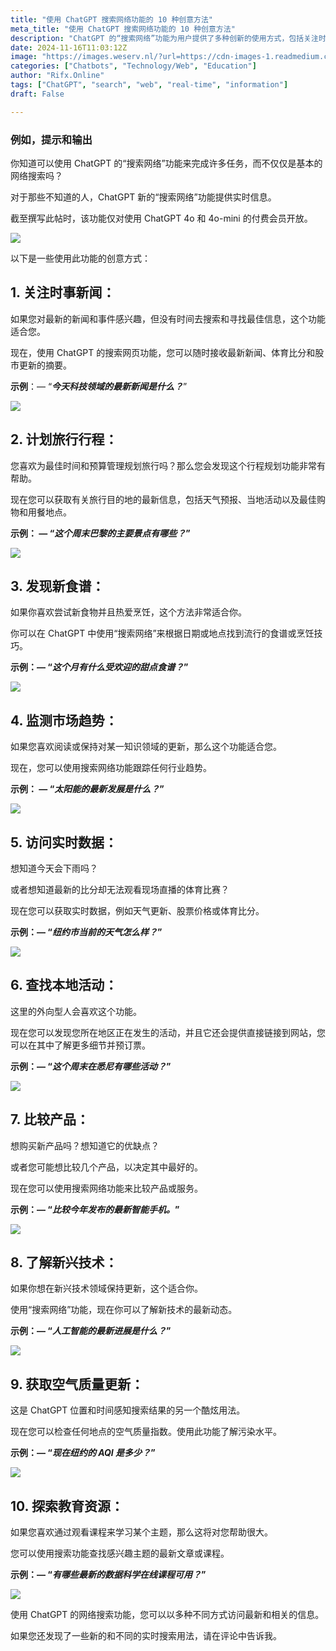 ```yaml
---
title: "使用 ChatGPT 搜索网络功能的 10 种创意方法"
meta_title: "使用 ChatGPT 搜索网络功能的 10 种创意方法"
description: "ChatGPT 的“搜索网络”功能为用户提供了多种创新的使用方式，包括关注时事新闻、规划旅行行程、发现新食谱、监测市场趋势、获取实时数据、查找本地活动、比较产品、了解新兴技术、获取空气质量更新和探索教育资源。该功能能够帮助用户获取最新信息，提升信息检索的效率，适用于多种需求。"
date: 2024-11-16T11:03:12Z
image: "https://images.weserv.nl/?url=https://cdn-images-1.readmedium.com/v2/resize:fit:800/0*S4RtWt6Ouspx4nnl"
categories: ["Chatbots", "Technology/Web", "Education"]
author: "Rifx.Online"
tags: ["ChatGPT", "search", "web", "real-time", "information"]
draft: False

---
```




### 例如，提示和输出



你知道可以使用 ChatGPT 的“搜索网络”功能来完成许多任务，而不仅仅是基本的网络搜索吗？

对于那些不知道的人，ChatGPT 新的“搜索网络”功能提供实时信息。

截至撰写此帖时，该功能仅对使用 ChatGPT 4o 和 4o-mini 的付费会员开放。

![](https://images.weserv.nl/?url=https://cdn-images-1.readmedium.com/v2/resize:fit:800/1*uyESPHmmvzSJjZmgpn_Oww.png)

以下是一些使用此功能的创意方式：

## 1\. 关注时事新闻：

如果您对最新的新闻和事件感兴趣，但没有时间去搜索和寻找最佳信息，这个功能适合您。

现在，使用 ChatGPT 的搜索网页功能，您可以随时接收最新新闻、体育比分和股市更新的摘要。

**示例**：— “***今天科技领域的最新新闻是什么？***”

![](https://images.weserv.nl/?url=https://cdn-images-1.readmedium.com/v2/resize:fit:800/1*OQFEyg8WFckOQcM5cKyRww.png)

## 2\. 计划旅行行程：

您喜欢为最佳时间和预算管理规划旅行吗？那么您会发现这个行程规划功能非常有帮助。

现在您可以获取有关旅行目的地的最新信息，包括天气预报、当地活动以及最佳购物和用餐地点。

**示例： — “*这个周末巴黎的主要景点有哪些？*”**

![](https://images.weserv.nl/?url=https://cdn-images-1.readmedium.com/v2/resize:fit:800/1*BLm4PoTaxrXkBMoB56jg8g.png)

## 3\. 发现新食谱：

如果你喜欢尝试新食物并且热爱烹饪，这个方法非常适合你。

你可以在 ChatGPT 中使用“搜索网络”来根据日期或地点找到流行的食谱或烹饪技巧。

**示例：— “*这个月有什么受欢迎的甜点食谱？*”**

![](https://images.weserv.nl/?url=https://cdn-images-1.readmedium.com/v2/resize:fit:800/1*iSrMCgwjdOw4xOSC51LglA.png)

## 4\. 监测市场趋势：

如果您喜欢阅读或保持对某一知识领域的更新，那么这个功能适合您。

现在，您可以使用搜索网络功能跟踪任何行业趋势。

**示例： — “*太阳能的最新发展是什么？*”**

![](https://images.weserv.nl/?url=https://cdn-images-1.readmedium.com/v2/resize:fit:800/1*M-Y7hXRYMXGs_V6iHOm7lQ.png)

## 5\. 访问实时数据：

想知道今天会下雨吗？

或者想知道最新的比分却无法观看现场直播的体育比赛？

现在您可以获取实时数据，例如天气更新、股票价格或体育比分。

**示例：— “*纽约市当前的天气怎么样？*”**

![](https://images.weserv.nl/?url=https://cdn-images-1.readmedium.com/v2/resize:fit:800/1*TwPSdHgHdaKmipspoyldsg.png)

## 6\. 查找本地活动：

这里的外向型人会喜欢这个功能。

现在您可以发现您所在地区正在发生的活动，并且它还会提供直接链接到网站，您可以在其中了解更多细节并预订票。

**示例：— “*这个周末在悉尼有哪些活动？*”**

![](https://images.weserv.nl/?url=https://cdn-images-1.readmedium.com/v2/resize:fit:800/1*MgSawNL8kSTohGsIU0ajrA.png)

## 7\. 比较产品：

想购买新产品吗？想知道它的优缺点？

或者您可能想比较几个产品，以决定其中最好的。

现在您可以使用搜索网络功能来比较产品或服务。

**示例：— “*比较今年发布的最新智能手机。*”**

![](https://images.weserv.nl/?url=https://cdn-images-1.readmedium.com/v2/resize:fit:800/1*HvzNuBcc6kWNSZA7Sj2hUg.png)

## 8\. 了解新兴技术：

如果你想在新兴技术领域保持更新，这个适合你。

使用“搜索网络”功能，现在你可以了解新技术的最新动态。

**示例：— “*人工智能的最新进展是什么？*”**

![](https://images.weserv.nl/?url=https://cdn-images-1.readmedium.com/v2/resize:fit:800/1*VwySsjMn59nvqxHUWm1AtA.png)

## 9\. 获取空气质量更新：

这是 ChatGPT 位置和时间感知搜索结果的另一个酷炫用法。

现在您可以检查任何地点的空气质量指数。使用此功能了解污染水平。

**示例：— “*现在纽约的 AQI 是多少？*”**

![](https://images.weserv.nl/?url=https://cdn-images-1.readmedium.com/v2/resize:fit:800/1*6C_VcWft52zoR57XzEMo-A.png)

## 10\. 探索教育资源：

如果您喜欢通过观看课程来学习某个主题，那么这将对您帮助很大。

您可以使用搜索功能查找感兴趣主题的最新文章或课程。

**示例：— “*有哪些最新的数据科学在线课程可用？*”**

![](https://images.weserv.nl/?url=https://cdn-images-1.readmedium.com/v2/resize:fit:800/1*tPq8Lve_M_1sNhqfkqtwyg.png)

使用 ChatGPT 的网络搜索功能，您可以以多种不同方式访问最新和相关的信息。

如果您还发现了一些新的和不同的实时搜索用法，请在评论中告诉我。

